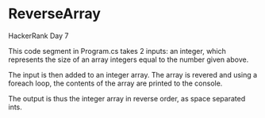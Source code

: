 # ReverseArray
HackerRank Day 7

This code segment in Program.cs takes 2 inputs: 
an integer, which represents the size of an array
integers equal to the number given above.

The input is then added to an integer array.  The array is revered and using a foreach loop,
the contents of the array are printed to the console.

The output is thus the integer array in reverse order, as space separated ints.
